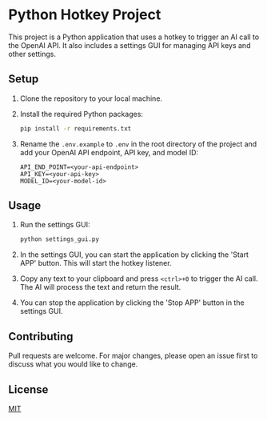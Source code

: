 # Python Hotkey Project

This project is a Python application that uses a hotkey to trigger an AI call to the OpenAI API. It also includes a settings GUI for managing API keys and other settings.

## Setup

1. Clone the repository to your local machine.

2. Install the required Python packages:

    ```sh
    pip install -r requirements.txt
    ```

3. Rename the `.env.example` to `.env` in the root directory of the project and add your OpenAI API endpoint, API key, and model ID:

    ```env
    API_END_POINT=<your-api-endpoint>
    API_KEY=<your-api-key>
    MODEL_ID=<your-model-id>
    ```

## Usage

1. Run the settings GUI:

    ```sh
    python settings_gui.py
    ```

2. In the settings GUI, you can start the application by clicking the 'Start APP' button. This will start the hotkey listener.

3. Copy any text to your clipboard and press `<ctrl>+0` to trigger the AI call. The AI will process the text and return the result.

4. You can stop the application by clicking the 'Stop APP' button in the settings GUI.

## Contributing

Pull requests are welcome. For major changes, please open an issue first to discuss what you would like to change.

## License

[MIT](https://choosealicense.com/licenses/mit/)
